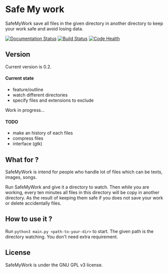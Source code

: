 # Safe My work
SafeMyWork save all files in the given directory in another directory to keep your work safe and avoid losing data.

[![Documentation Status](https://readthedocs.org/projects/safemywork/badge/?version=develop)](http://safemywork.readthedocs.org/en/develop)
[![Build Status](https://travis-ci.org/Thykof/SafeMyWork.svg?branch=win)](https://travis-ci.org/Thykof/SafeMyWork)
[![Code Health](https://landscape.io/github/Thykof/SafeMyWork/win/landscape.svg?style=flat)](https://landscape.io/github/Thykof/SafeMyWork/win)

## Version
Current version is 0.2.
#### Current state
 - feature/outline
 - watch different directories
 - specify files and extensions to exclude

Work in progress...

#### TODO
 - make an history of each files
 - compress files
 - interface (gtk)

## What for ?
SafeMyWork is intend for people who handle lot of files which can be texts, images, songs.

Run SafeMyWork and give it a directory to watch. Then while you are working, every ten minutes all files in this directory will be copy in another directory. As the result of keeping them safe if you does not save your work or delete accidentally files.

## How to use it ?
Run `python3 main.py <path-to-your-dir>` to start. The given path is the directory watching. You don't need extra requirement.

## License
SafeMyWork is under the GNU GPL v3 license.
